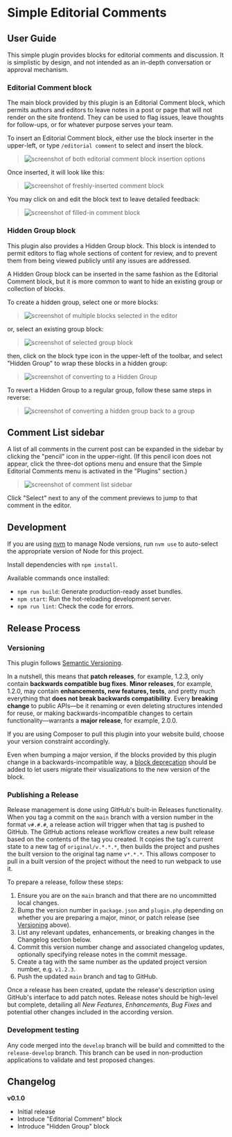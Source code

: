 # Simple Editorial Comments

## User Guide

This simple plugin provides blocks for editorial comments and discussion. It is simplistic by design, and not intended as an in-depth conversation or approval mechanism.

### Editorial Comment block

The main block provided by this plugin is an Editorial Comment block, which permits authors and editors to leave notes in a post or page that will not render on the site frontend. They can be used to flag issues, leave thoughts for follow-ups, or for whatever purpose serves your team.

To insert an Editorial Comment block, either use the block inserter in the upper-left, or type `/editorial comment` to select and insert the block.

> ![screenshot of both editorial comment block insertion options](docs/insert-editorial-comment.png)

Once inserted, it will look like this:

> ![screenshot of freshly-inserted comment block](docs/editorial-comment.png)

You may click on and edit the block text to leave detailed feedback:

> ![screenshot of filled-in comment block](docs/editorial-comment-filled-in.png)

### Hidden Group block

This plugin also provides a Hidden Group block. This block is intended to permit editors to flag whole sections of content for review, and to prevent them from being viewed publicly until any issues are addressed.

A Hidden Group block can be inserted in the same fashion as the Editorial Comment block, but it is more common to want to hide an existing group or collection of blocks.

To create a hidden group, select one or more blocks:

> ![screenshot of multiple blocks selected in the editor](docs/select-blocks.png)

or, select an existing group block:

> ![screenshot of selected group block](docs/group-block.png)

then, click on the block type icon in the upper-left of the toolbar, and select "Hidden Group" to wrap these blocks in a hidden group:

> ![screenshot of converting to a Hidden Group](docs/transform-to-hidden-group.png)

To revert a Hidden Group to a regular group, follow these same steps in reverse:

> ![screenshot of converting a hidden group back to a group](docs/revert-to-group.png)

## Comment List sidebar

A list of all comments in the current post can be expanded in the sidebar by clicking the "pencil" icon in the upper-right. (If this pencil icon does not appear, click the three-dot options menu and ensure that the Simple Editorial Comments menu is activated in the "Plugins" section.)

> ![screenshot of comment list sidebar](docs/sidebar.png)

Click "Select" next to any of the comment previews to jump to that comment in the editor.

## Development

If you are using [nvm](https://github.com/nvm-sh/nvm) to manage Node versions, run `nvm use` to auto-select the appropriate version of Node for this project.

Install dependencies with `npm install`.

Available commands once installed:

- `npm run build`: Generate production-ready asset bundles.
- `npm start`: Run the hot-reloading development server.
- `npm run lint`: Check the code for errors.

## Release Process

### Versioning

This plugin follows [Semantic Versioning](https://semver.org/).

In a nutshell, this means that **patch releases**, for example, 1.2.3, only contain **backwards compatible bug fixes**.
**Minor releases**, for example, 1.2.0, may contain **enhancements, new features, tests**, and pretty much everything that **does not break backwards compatibility**.
Every **breaking change** to public APIs—be it renaming or even deleting structures intended for reuse, or making backwards-incompatible changes to certain functionality—warrants a **major release**, for example, 2.0.0.

If you are using Composer to pull this plugin into your website build, choose your version constraint accordingly.

Even when bumping a major version, if the blocks provided by this plugin change in a backwards-incompatible way, a [block deprecation](https://developer.wordpress.org/block-editor/reference-guides/block-api/block-deprecation/) should be added to let users migrate their visualizations to the new version of the block.

### Publishing a Release

Release management is done using GitHub's built-in Releases functionality. When you tag a commit on the `main` branch with a version number in the format `v#.#.#`, a release action will trigger when that tag is pushed to GitHub.
The GitHub actions release workflow creates a new built release based on the contents of the tag you created.
It copies the tag's current state to a new tag of `original/v.*.*.*`, then builds the project and pushes the built version to the original tag name `v*.*.*`.
This allows composer to pull in a built version of the project without the need to run webpack to use it.

To prepare a release, follow these steps:

1. Ensure you are on the `main` branch and that there are no uncommitted local changes.
2. Bump the version number in `package.json` and `plugin.php` depending on whether you are preparing a major, minor, or patch release (see [Versioning](#versioning) above).
3. List any relevant updates, enhancements, or breaking changes in the Changelog section below.
4. Commit this version number change and associated changelog updates, optionally specifying release notes in the commit message.
5. Create a tag with the same number as the updated project version number, e.g. `v1.2.3`.
6. Push the updated `main` branch and tag to GitHub.

Once a release has been created, update the release's description using GitHub's interface to add patch notes. Release notes should be high-level but complete, detailing all _New Features_, _Enhancements_, _Bug Fixes_ and potential other changes included in the according version.

### Development testing

Any code merged into the `develop` branch will be build and committed to the `release-develop` branch. This branch can be used in non-production applications to validate and test proposed changes.

## Changelog

**v0.1.0**

- Initial release
- Introduce "Editorial Comment" block
- Introduce "Hidden Group" block
